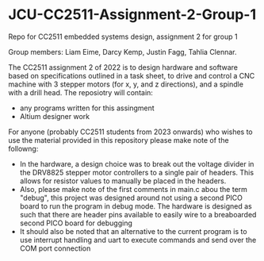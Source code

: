 # JCU-CC2511-Assignment-2-Group-1
Repo for CC2511 embedded systems design, assignment 2 for group 1

Group members: Liam Eime, Darcy Kemp, Justin Fagg, Tahlia Clennar.

The CC2511 assignment 2 of 2022 is to design hardware and software based on specifications outlined in a task sheet, to drive and control a CNC machine with 3 stepper motors (for x, y, and z directions), and a spindle with a drill head.
The reposiotry will contain:
  - any programs written for this assingment
  - Altium designer work

For anyone (probably CC2511 students from 2023 onwards) who wishes to use the material provided in this repository please make note of the followng:
  - In the hardware, a design choice was to break out the voltage divider in the DRV8825 stepper motor controllers to a single pair of headers.
    This allows for resistor values to manually be placed in the headers.
  - Also, please make note of the first comments in main.c abou the term "debug", this project was designed around not using a second PICO board to run the program
    in debug mode. The hardware is designed as such that there are header pins available to easily wire to a breaboarded second PICO board for debugging
  - It should also be noted that an alternative to the current program is to use interrupt handling and uart to execute commands and send over the COM port connection
